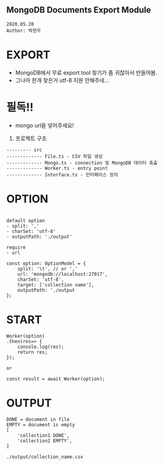 ## MongoDB Documents Export Module
```
2020.05.20
Author: 박현우
```

# EXPORT
* MongoDB에서 무료 export tool 찾기가 좀 귀찮아서 만들어봄.
* 그나마 한개 찾은거 utf-8 지원 안해주네...

# 필독!!
* mongo url을 넣어주세요!

1. 프로젝트 구조
```
--------- src
------------- File.ts - CSV 파일 생성
------------- Mongo.ts - connection 및 MongoDB 데이터 축출
------------- Worker.ts - entry point
------------- Interface.ts - 인터페이스 정의
```

# OPTION
```

default option
- split: ','
- charSet: 'utf-8'
- outputPath: './output'

require
- url

const option: OptionModel = {
    split: '\t', // or ','
    url: 'mongodb://localhost:27017',
    charSet: 'utf-8',
    target: ['collection name'],
    outputPath: './output
};
```

# START
```
Worker(option)
.then(res=> {
    console.log(res);
    return res;
});

or

const result = await Worker(option);
```

# OUTPUT
```
DONE = document in file
EMPTY = document is empty
[
    'collection1 DONE',
    'collection2 EMPTY',
]

./output/collection_name.csv

```